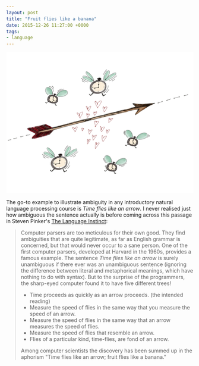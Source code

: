 ```yaml
---
layout: post
title: "Fruit flies like a banana"
date: 2015-12-26 11:27:00 +0000
tags:
- language
---
```


![Time flies like an arrow](/assets/timeflies.png)

The go-to example to illustrate ambiguity in any introductory natural language
processing course is *Time flies like an arrow*. I never realised just how
ambiguous the sentence actually is before coming across this passage in Steven
Pinker's [The Language Instinct](https://www.goodreads.com/book/show/5755.The_Language_Instinct):

> Computer parsers are too meticulous for their own good. They find
> ambiguities that are quite legitimate, as far as English grammar is
> concerned, but that would never occur to a sane person. One of the first
> computer parsers, developed at Harvard in the 1960s, provides a famous
> example. The sentence *Time flies like an arrow* is surely unambiguous if
> there ever was an unambiguous sentence (ignoring the difference between
> literal and metaphorical meanings, which have nothing to do with syntax).
> But to the surprise of the programmers, the sharp-eyed computer found it to
> have five different trees!
>
> - Time proceeds as quickly as an arrow proceeds. (the intended reading)
> - Measure the speed of flies in the same way that you measure the speed of
>   an arrow.
> - Measure the speed of flies in the same way that an arrow measures the
>   speed of flies.
> - Measure the speed of flies that resemble an arrow.
> -  Flies of a particular kind, time-flies, are fond of an arrow.
>
> Among computer scientists the discovery has been summed up in the aphorism
> "Time flies like an arrow; fruit flies like a banana."
